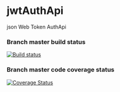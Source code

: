 # jwtAuthApi
json Web Token AuthApi

### Branch master build status
[![Build status](https://ci.appveyor.com/api/projects/status/f6vry7gx541t9e6p/branch/master?svg=true)](https://ci.appveyor.com/project/alexandrebl/jwtauthapi/branch/master)

### Branch master code coverage status
[![Coverage Status](https://coveralls.io/repos/github/alexandrebl/jwtAuthApi/badge.svg?branch=master)](https://coveralls.io/github/alexandrebl/jwtAuthApi?branch=master)